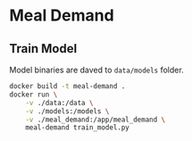 # Meal Demand

## Train Model

Model binaries are daved to `data/models` folder.

```bash
docker build -t meal-demand .
docker run \
    -v ./data:/data \
    -v ./models:/models \
    -v ./meal_demand:/app/meal_demand \
    meal-demand train_model.py
```
